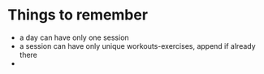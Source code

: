 # Things to remember
- a day can have only one session
- a session can have only unique workouts-exercises, append if already there
- 
